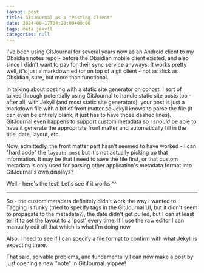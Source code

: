 ```yaml
---
layout: post
title: GitJournal as a "Posting Client"
date: 2024-09-17T04:20:00+00:00
tags: meta jekyll
categories: null
---
```


I've been using GitJournal for several years now as an Android client to my Obsidian notes repo - before the Obsidian mobile client existed, and also since I didn't want to pay for their sync service anyways. It works pretty well, it's just a markdown editor on top of a git client - not as slick as Obsidian, sure, but more than functional.

In talking about posting with a static site generator on cohost, I sort of talked through potentially using GitJournal to handle static site posts too - after all, with Jekyll (and most static site generators), your post is just a markdown file with a bit of front matter so Jekyll knows to parse the file (it can even be entirely blank, it just has to have those dashed lines). GitJournal even happens to support custom metadata so I *should* be able to have it generate the appropriate front matter and automatically fill in the title, date, layout, etc.

Now, admittedly, the front matter part hasn't seemed to have worked - I can "hard code" the `layout: post` but it's not actually picking up that information. It may be that I need to save the file first, or that custom metadata is only used for parsing other application's metadata format into GitJournal's own displays?

Well - here's the test! Let's see if it works ^^

---

So - the custom metadata definitely didn't work the way I wanted to. Tagging is funky (tried to specify tags in the GitJournal UI, but it didn't seem to propagate to the metadata?), the date didn't get pulled, but I can at least tell it to set the layout to a 'post' every time. If I use the raw editor I can manually edit all that which is what I'm doing now.

Also, I need to see if I can specify a file format to confirm with what Jekyll is expecting there.

That said, solvable problems, and fundamentally I can now make a post by just opening a new "note" in GitJournal. yippee!
